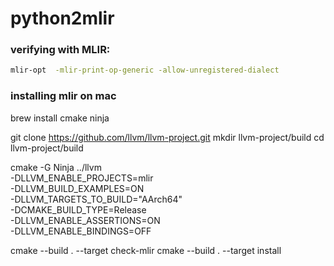 # python2mlir



### verifying with MLIR:
```sh
mlir-opt  -mlir-print-op-generic -allow-unregistered-dialect
```

### installing mlir on mac

brew install cmake ninja

git clone https://github.com/llvm/llvm-project.git
mkdir llvm-project/build
cd llvm-project/build

cmake -G Ninja ../llvm \
    -DLLVM_ENABLE_PROJECTS=mlir \
    -DLLVM_BUILD_EXAMPLES=ON \
    -DLLVM_TARGETS_TO_BUILD="AArch64" \
    -DCMAKE_BUILD_TYPE=Release \
    -DLLVM_ENABLE_ASSERTIONS=ON \
    -DLLVM_ENABLE_BINDINGS=OFF

cmake --build . --target check-mlir
cmake --build . --target install
